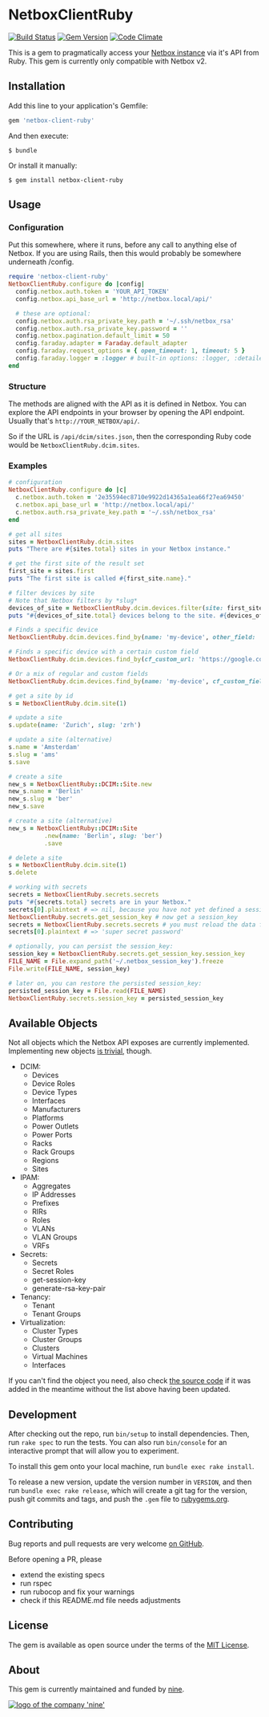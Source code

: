 # NetboxClientRuby

[![Build Status](https://travis-ci.org/ninech/netbox-client-ruby.svg?branch=master)](https://travis-ci.org/ninech/netbox-client-ruby)
[![Gem Version](https://badge.fury.io/rb/netbox-client-ruby.svg)](https://badge.fury.io/rb/netbox-client-ruby)
[![Code Climate](https://codeclimate.com/github/ninech/netbox-client-ruby/badges/gpa.svg)](https://codeclimate.com/github/ninech/netbox-client-ruby)

This is a gem to pragmatically access your [Netbox instance](https://github.com/digitalocean/netbox)
via it's API from Ruby. This gem is currently only compatible with Netbox v2.

## Installation

Add this line to your application's Gemfile:

```ruby
gem 'netbox-client-ruby'
```

And then execute:

    $ bundle

Or install it manually:

    $ gem install netbox-client-ruby

## Usage

### Configuration

Put this somewhere, where it runs, before any call to anything else of Netbox.
If you are using Rails, then this would probably be somewhere underneath /config.

```ruby
require 'netbox-client-ruby'
NetboxClientRuby.configure do |config|
  config.netbox.auth.token = 'YOUR_API_TOKEN'
  config.netbox.api_base_url = 'http://netbox.local/api/'

  # these are optional:
  config.netbox.auth.rsa_private_key.path = '~/.ssh/netbox_rsa'
  config.netbox.auth.rsa_private_key.password = ''
  config.netbox.pagination.default_limit = 50
  config.faraday.adapter = Faraday.default_adapter
  config.faraday.request_options = { open_timeout: 1, timeout: 5 }
  config.faraday.logger = :logger # built-in options: :logger, :detailed_logger; default: nil
end
```

### Structure

The methods are aligned with the API as it is defined in Netbox.
You can explore the API endpoints in your browser by opening the API endpoint. Usually that's `http://YOUR_NETBOX/api/`.

So if the URL is `/api/dcim/sites.json`, then the corresponding Ruby code would be `NetboxClientRuby.dcim.sites`.

### Examples

```ruby
# configuration
NetboxClientRuby.configure do |c|
  c.netbox.auth.token = '2e35594ec8710e9922d14365a1ea66f27ea69450'
  c.netbox.api_base_url = 'http://netbox.local/api/'
  c.netbox.auth.rsa_private_key.path = '~/.ssh/netbox_rsa'
end

# get all sites
sites = NetboxClientRuby.dcim.sites
puts "There are #{sites.total} sites in your Netbox instance."

# get the first site of the result set
first_site = sites.first
puts "The first site is called #{first_site.name}."

# filter devices by site
# Note that Netbox filters by *slug*
devices_of_site = NetboxClientRuby.dcim.devices.filter(site: first_site.slug)
puts "#{devices_of_site.total} devices belong to the site. #{devices_of_site}.length devices have been fetched."

# Finds a specific device
NetboxClientRuby.dcim.devices.find_by(name: 'my-device', other_field: 'other-value')

# Finds a specific device with a certain custom field
NetboxClientRuby.dcim.devices.find_by(cf_custom_url: 'https://google.com')

# Or a mix of regular and custom fields
NetboxClientRuby.dcim.devices.find_by(name: 'my-device', cf_custom_field: 'custom-value')

# get a site by id
s = NetboxClientRuby.dcim.site(1)

# update a site
s.update(name: 'Zurich', slug: 'zrh')

# update a site (alternative)
s.name = 'Amsterdam'
s.slug = 'ams'
s.save

# create a site
new_s = NetboxClientRuby::DCIM::Site.new
new_s.name = 'Berlin'
new_s.slug = 'ber'
new_s.save

# create a site (alternative)
new_s = NetboxClientRuby::DCIM::Site
          .new(name: 'Berlin', slug: 'ber')
          .save

# delete a site
s = NetboxClientRuby.dcim.site(1)
s.delete

# working with secrets
secrets = NetboxClientRuby.secrets.secrets
puts "#{secrets.total} secrets are in your Netbox."
secrets[0].plaintext # => nil, because you have not yet defined a session_key
NetboxClientRuby.secrets.get_session_key # now get a session_key
secrets = NetboxClientRuby.secrets.secrets # you must reload the data from the server
secrets[0].plaintext # => 'super secret password'

# optionally, you can persist the session_key:
session_key = NetboxClientRuby.secrets.get_session_key.session_key
FILE_NAME = File.expand_path('~/.netbox_session_key').freeze
File.write(FILE_NAME, session_key)

# later on, you can restore the persisted session_key:
persisted_session_key = File.read(FILE_NAME)
NetboxClientRuby.secrets.session_key = persisted_session_key
```

## Available Objects

Not all objects which the Netbox API exposes are currently implemented. Implementing new objects
[is trivial](https://github.com/ninech/netbox-client-ruby/commit/e3cee19d21a8a6ce480d7c03d23d7c3fbc92417a), though.

* DCIM:
  * Devices
  * Device Roles
  * Device Types
  * Interfaces
  * Manufacturers
  * Platforms
  * Power Outlets
  * Power Ports
  * Racks
  * Rack Groups
  * Regions
  * Sites
* IPAM:
  * Aggregates
  * IP Addresses
  * Prefixes
  * RIRs
  * Roles
  * VLANs
  * VLAN Groups
  * VRFs
* Secrets:
  * Secrets
  * Secret Roles
  * get-session-key
  * generate-rsa-key-pair
* Tenancy:
  * Tenant
  * Tenant Groups
* Virtualization:
  * Cluster Types
  * Cluster Groups
  * Clusters
  * Virtual Machines
  * Interfaces

If you can't find the object you need, also check
[the source code](https://github.com/ninech/netbox-client-ruby/tree/master/lib/netbox_client_ruby/api)
if it was added in the meantime without the list above having been updated.

## Development

After checking out the repo, run `bin/setup` to install dependencies. Then, run `rake spec` to run the tests.
You can also run `bin/console` for an interactive prompt that will allow you to experiment.

To install this gem onto your local machine, run `bundle exec rake install`.

To release a new version, update the version number in `VERSION`, and then run `bundle exec rake release`,
which will create a git tag for the version, push git commits and tags,
and push the `.gem` file to [rubygems.org](https://rubygems.org).

## Contributing

Bug reports and pull requests are very welcome [on GitHub](https://github.com/ninech/netbox-client-ruby).

Before opening a PR, please

* extend the existing specs
* run rspec
* run rubocop and fix your warnings
* check if this README.md file needs adjustments

## License

The gem is available as open source under the terms of the [MIT License](http://opensource.org/licenses/MIT).

## About

This gem is currently maintained and funded by [nine](https://nine.ch).

[![logo of the company 'nine'](https://logo.apps.at-nine.ch/Dmqied_eSaoBMQwk3vVgn4UIgDo=/trim/500x0/logo_claim.png)](https://www.nine.ch)
